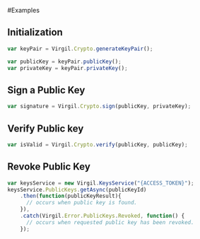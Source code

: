 
#Examples

## Initialization

```javascript
var keyPair = Virgil.Crypto.generateKeyPair();

var publicKey = keyPair.publicKey();
var privateKey = keyPair.privateKey();
```

## Sign a Public Key
```javascript
var signature = Virgil.Crypto.sign(publicKey, privateKey);
```

## Verify Public key
```javascript
var isValid = Virgil.Crypto.verify(publicKey, publicKey);
```

## Revoke Public Key
```javascript
var keysService = new Virgil.KeysService("{ACCESS_TOKEN}");
keysService.PublicKeys.getAsync(publicKeyId)
    .then(function(publicKeyResult){
      // occurs when public key is found.
    }),
    .catch(Virgil.Error.PublicKeys.Revoked, function() {
      // occurs when requested public key has been revoked.
    });
```


